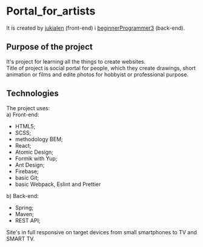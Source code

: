 # Portal_for_artists
It is created by <a href="https://github.com/jukialen">jukialen</a> (front-end) i
<a href="https://github.com/beginnerProgrammer3">beginnerProgrammer3</a> (back-end).
## Purpose of the project
It's project for learning all the things to create websites. \
Title of project is social portal for people, which they create drawings, short animation or films and edite photos
for hobbyist or professional purpose.
## Technologies
The project uses: \
a) Front-end:
- HTML5;
- SCSS;
- methodology BEM;
- React;
- Atomic Design;
- Formik with Yup;
- Ant Design;
- Firebase; 
- basic Git;
- basic Webpack, Eslint and Prettier
  
b) Back-end:
- Spring;
- Maven;
- REST API;
  

Site's in full responsive on target devices from small smartphones to TV and SMART TV.
